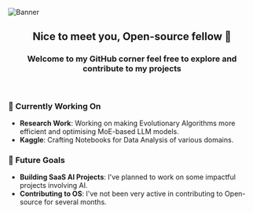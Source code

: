 ![Banner](https://github.com/user-attachments/assets/4fb2a12f-ed65-4569-a555-8cd66b24b883)


<h2 align="center">Nice to meet you, Open-source fellow 👋</h2>
<h3 align="center">Welcome to my GitHub corner feel free to explore and contribute to my projects</h3><br>

<!--<div align="center">
  <table>
    <tr>
      <th>Project Name</th>
      <th>Description</th>
    </tr>
    <tr>
      <td><a href="https://github.com/yourusername/cli-application" target="_blank"><b>Mooddit Karma</b></a></td>
      <td>Building...</td>
    </tr>
    <tr>
      <td><a href="https://github.com/yourusername/feedback-application" target="_blank"><b>Camlix</b></a></td>
      <td>Building...</td>
    </tr>
    <tr>
      <td><a href="https://github.com/yourusername/crud-api" target="_blank"><b>CeeVii</b></a></td>
      <td>Building...</td>
    </tr>
    <tr>
      <td><a href="https://github.com/yourusername/webserver" target="_blank"><b>DB-Q</b></a></td>
      <td>Building...</td>
    </tr>
  </table>
</div>-->


### 🌱 Currently Working On

- **Research Work**: Working on making Evolutionary Algorithms more efficient and optimising MoE-based LLM models.
- **Kaggle**: Crafting Notebooks for Data Analysis of various domains.


### 🔭 Future Goals

- **Building SaaS AI Projects**: I've planned to work on some impactful projects involving AI. 
- **Contributing to OS**: I've not been very active in contributing to Open-source for several months.
